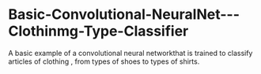 # Basic-Convolutional-NeuralNet---Clothinmg-Type-Classifier
A basic example of a convolutional neural networkthat is trained to classify articles of clothing , from types of shoes to types of shirts.
